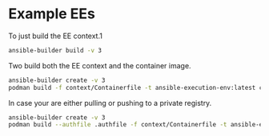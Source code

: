 # Example EEs

To just build the EE context.1
```bash
ansible-builder build -v 3
```

Two build both the EE context and the container image.
```bash
ansible-builder create -v 3
podman build -f context/Containerfile -t ansible-execution-env:latest context
```

In case your are either pulling or pushing to a private registry.
```bash
ansible-builder create -v 3
podman build --authfile .authfile -f context/Containerfile -t ansible-execution-env:latest context
```
